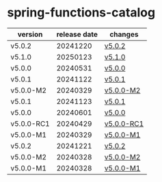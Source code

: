 # spring-functions-catalog	


|version|release date|changes|
|---|---|---|
|v5.0.2|20241220|[v5.0.2](./v5.0.2-20241220.md)|
|v5.1.0|20250123|[v5.1.0](./v5.1.0-20250123.md)|
|v5.0.0|20240531|[v5.0.0](./v5.0.0-20240531.md)|
|v5.0.1|20241122|[v5.0.1](./v5.0.1-20241122.md)|
|v5.0.0-M2|20240329|[v5.0.0-M2](./v5.0.0-M2-20240329.md)|
|v5.0.1|20241123|[v5.0.1](./v5.0.1-20241123.md)|
|v5.0.0|20240601|[v5.0.0](./v5.0.0-20240601.md)|
|v5.0.0-RC1|20240429|[v5.0.0-RC1](./v5.0.0-RC1-20240429.md)|
|v5.0.0-M1|20240329|[v5.0.0-M1](./v5.0.0-M1-20240329.md)|
|v5.0.2|20241221|[v5.0.2](./v5.0.2-20241221.md)|
|v5.0.0-M2|20240328|[v5.0.0-M2](./v5.0.0-M2-20240328.md)|
|v5.0.0-M1|20240328|[v5.0.0-M1](./v5.0.0-M1-20240328.md)|

